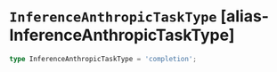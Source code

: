 # `InferenceAnthropicTaskType` [alias-InferenceAnthropicTaskType]
```typescript
type InferenceAnthropicTaskType = 'completion';
```

